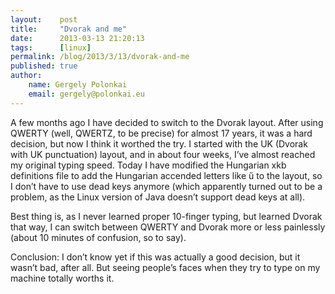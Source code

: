 ```yaml
---
layout:    post
title:     "Dvorak and me"
date:      2013-03-13 21:20:13
tags:      [linux]
permalink: /blog/2013/3/13/dvorak-and-me
published: true
author:
    name: Gergely Polonkai
    email: gergely@polonkai.eu
---
```


A few months ago I have decided to switch to the Dvorak layout. After using
QWERTY (well, QWERTZ, to be precise) for almost 17 years, it was a hard
decision, but now I think it worthed the try. I started with the UK (Dvorak
with UK punctuation) layout, and in about four weeks, I’ve almost reached my
original typing speed. Today I have modified the Hungarian xkb definitions file
to add the Hungarian accended letters like ű to the layout, so I don’t have to
use dead keys anymore (which apparently turned out to be a problem, as the
Linux version of Java doesn’t support dead keys at all).

Best thing is, as I never learned proper 10-finger typing, but learned Dvorak
that way, I can switch between QWERTY and Dvorak more or less painlessly (about
10 minutes of confusion, so to say).

Conclusion: I don’t know yet if this was actually a good decision, but it
wasn’t bad, after all. But seeing people’s faces when they try to type on my
machine totally worths it.
